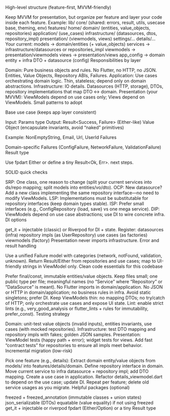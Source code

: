 High-level structure (feature-first, MVVM-friendly)

Keep MVVM for presentation, but organize per feature and layer your code inside each feature.
Example:
lib/
core/ (shared: errors, result, utils, usecase base, theming, env)
features/
home/
domain/ (entities, value_objects, repositories)
application/ (use_cases)
infrastructure/ (datasources, dtos, repository_impl)
presentation/ (viewmodels, views)
settings/…
details/…
Your current:
models → domain/entities (+ value_objects)
services → infrastructure/datasources or repositories_impl
viewmodels → presentation/viewmodels
views → presentation/views
app_config → domain entity + infra DTO + datasource (config)
Responsibilities by layer

Domain: Pure business objects and rules. No Flutter, no HTTP, no JSON. Entities, Value Objects, Repository ABIs, Failures.
Application: Use cases orchestrating domain logic. Thin, stateless; depend only on domain abstractions.
Infrastructure: IO details. Datasources (HTTP, storage), DTOs, repository implementations that map DTO ↔ domain.
Presentation (your MVVM): ViewModels depend on use cases only; Views depend on ViewModels.
Small patterns to adopt

Base use case (keeps app layer consistent)

Input: Params type
Output: Result<Success, Failure> (Either-like)
Value Object (encapsulate invariants, avoid “naked” primitives)

Example: NonEmptyString, Email, Url, UserId
Failures

Domain-specific Failures (ConfigFailure, NetworkFailure, ValidationFailure)
Result type

Use fpdart Either or define a tiny Result<Ok, Err>.
 next steps.

SOLID quick checks

SRP: One class, one reason to change (split your current services into ds/repo mapping; split models into entities/vo/dto).
OCP: New datasource? Add a new class implementing the same repository interface—no need to modify ViewModels.
LSP: Implementations must be substitutable for repository interfaces (keep domain types stable).
ISP: Prefer small interfaces (e.g., ConfigRepository {load, save} vs one mega service).
DIP: ViewModels depend on use case abstractions; use DI to wire concrete infra.
DI options

get_it + injectable (classic) or Riverpod for DI + state.
Register:
datasources (infra)
repository impls (as UserRepository)
use cases (as factories)
viewmodels (factory)
Presentation never imports infrastructure.
Error and result handling

Use a unified Failure model with categories (network, notFound, validation, unknown).
Return Result/Either from repositories and use cases; map to UI-friendly strings in ViewModel only.
Clean code essentials for this codebase

Prefer final/const, immutable entities/value objects.
Keep files small; one public type per file; meaningful names (no “Service” where “Repository” or “DataSource” is meant).
No Flutter imports in domain/application.
No JSON or HTTP in domain/application; no business rules in infra.
Avoid static singletons; prefer DI.
Keep ViewModels thin: no mapping DTOs; no try/catch of HTTP; only orchestrate use cases and expose UI state.
Lint: enable strict lints (e.g., very_good_analysis or flutter_lints + rules for immutability, prefer_const).
Testing strategy

Domain: unit-test value objects (invalid inputs), entities invariants, use cases (with mocked repositories).
Infrastructure: test DTO mapping and repository impls with fakes; golden JSON samples.
Presentation: ViewModel tests (happy path + error); widget tests for views.
Add fast “contract tests” for repositories to ensure all impls meet behavior.
Incremental migration (low-risk)

Pick one feature (e.g., details):
Extract domain entity/value objects from models/ into features/details/domain.
Define repository interface in domain.
Move current service to infra datasource + repository impl; add DTO mapping.
Create a use case in application.
Refactor details_viewmodel.dart to depend on the use case; update DI.
Repeat per feature; delete old service usages as you migrate.
Helpful packages (optional)

freezed + freezed_annotation (immutable classes + union states)
json_serializable (DTOs)
equatable (value equality) if not using freezed
get_it + injectable or riverpod
fpdart (Either/Option) or a tiny Result type